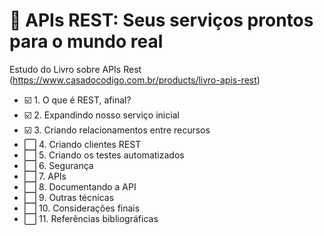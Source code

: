 # :blue_book: APIs REST: Seus serviços prontos para o mundo real

Estudo  do Livro sobre APIs Rest (https://www.casadocodigo.com.br/products/livro-apis-rest)

- :ballot_box_with_check: 1. O que é REST, afinal?
- :ballot_box_with_check: 2. Expandindo nosso serviço inicial
- :ballot_box_with_check: 3. Criando relacionamentos entre recursos
- :white_large_square: 4. Criando clientes REST
- :white_large_square: 5. Criando os testes automatizados
- :white_large_square: 6. Segurança
- :white_large_square: 7. APIs
- :white_large_square: 8. Documentando a API
- :white_large_square: 9. Outras técnicas
- :white_large_square: 10. Considerações finais
- :white_large_square: 11. Referências bibliográficas

